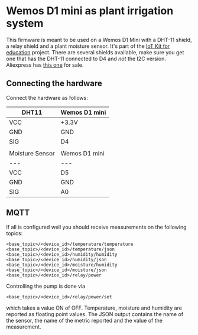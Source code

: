 # Wemos D1 mini as plant irrigation system

This firmware is meant to be used on a Wemos D1 Mini with a DHT-11 shield, a relay shield and a plant moisture sensor.
It's part of the [IoT Kit for education](https://www.iot-kit.nl) project.
There are several shields available, make sure you get one that has the DHT-11 connected to D4 and *not* the I2C version.
Aliexpress has [this one](https://www.aliexpress.com/item/Free-Shipping-DHT-Shield-For-Wemos-D1-Mini-DHT11-Single-Bus-Digital-Temperature-And-Humidity-Sensor/32792325206.html) for sale.


## Connecting the hardware
Connect the hardware as follows:

| DHT11 |  Wemos D1 mini |
| --- | ---|
| VCC |+3.3V |
| GND | GND |
| SIG | D4 |
| | |
| Moisture Sensor |  Wemos D1 mini |
| --- | ---|
| VCC | D5 |
| GND | GND |
| SIG | A0 |

## MQTT
If all is configured well you should receive measurements on the following topics:

```
<base_topic>/<device_id>/temperature/temperature
<base_topic>/<device_id>/temperature/json
<base_topic>/<device_id>/humidity/humidity
<base_topic>/<device_id>/humidity/json
<base_topic>/<device_id>/moisture/humidity
<base_topic>/<device_id>/moisture/json
<base_topic>/<device_id>/relay/power
```

Controlling the pump is done via
```
<base_topic>/<device_id>/relay/power/set
```
which takes a value ON of OFF.
Temperature, moisture and humidity are reported as floating point values.
The JSON output contains the name of the sensor, the name of the metric reported and the value of the measurement.
